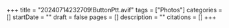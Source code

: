 +++
title = "20240714232709!ButtonPtt.avif"
tags = ["Photos"]
categories = []
startDate = ""
draft = false
pages = []
description = ""
citations = []
+++
